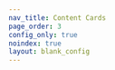 ```yaml
---
nav_title: Content Cards
page_order: 3
config_only: true
noindex: true
layout: blank_config
---
```


